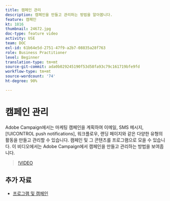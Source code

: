 ```yaml
---
title: 캠페인 관리
description: 캠페인을 만들고 관리하는 방법을 알아봅니다.
feature: 캠페인
kt: 1816
thumbnail: 24672.jpg
doc-type: feature video
activity: USE
team: DOC
exl-id: 61b64e5d-2751-47f9-a2b7-08835a28f763
role: Business Practitioner
level: Beginner
translation-type: tm+mt
source-git-commit: ada0b029245190f53d58fa93c79c161719bfe9fd
workflow-type: tm+mt
source-wordcount: '74'
ht-degree: 90%

---
```


# 캠페인 관리

Adobe Campaign에서는 마케팅 캠페인을 계획하여 이메일, SMS 메시지, [!UICONTROL push notifications], 워크플로우, 랜딩 페이지와 같은 다양한 유형의 활동을 만들고 관리할 수 있습니다. 캠페인 및 그 콘텐츠를 프로그램으로 모을 수 있습니다. 이 비디오에서는 Adobe Campaign에서 캠페인을 만들고 관리하는 방법을 보여줍니다.

>[!VIDEO](https://video.tv.adobe.com/v/24672?quality=12)

## 추가 자료

* [프로그램 및 캠페인](https://experienceleague.adobe.com/docs/campaign-standard/using/getting-started/marketing-plans/programs-and-campaigns.html?lang=ko)
